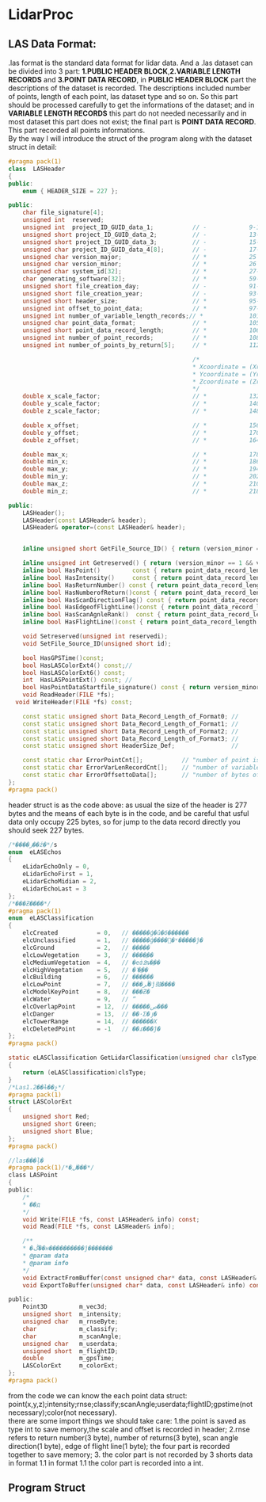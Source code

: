 # LidarProc
## LAS Data Format:
.las format is the standard data format for lidar data. And a .las dataset can be divided into 3 part: **1.PUBLIC HEADER BLOCK**,**2.VARIABLE LENGTH RECORDS** and **3.POINT DATA RECORD**, in **PUBLIC HEADER BLOCK** part the descriptions of the dataset is recorded. The descriptions included number of points, length of each point, las dataset type and so on. So this part should be processed carefully to get the informations of the dataset; and in **VARIABLE LENGTH RECORDS** this part do not needed necessarily and in most dataset this part does not exist; the final part is **POINT DATA RECORD**. This part recorded all points informations.  
By the way I will introduce the struct of the program along with the dataset struct in detail:

```c++
#pragma pack(1)
class  LASHeader
{
public:
	enum { HEADER_SIZE = 227 };

public:												
	char file_signature[4];		
	unsigned int  reserved;						
	unsigned int  project_ID_GUID_data_1;			// -			9-12
	unsigned short project_ID_GUID_data_2;			// -		    13-14
	unsigned short project_ID_GUID_data_3;			// -		    15-16
	unsigned char project_ID_GUID_data_4[8];		// -		    17-24
	unsigned char version_major;					// *			25
	unsigned char version_minor;					// *			26
	unsigned char system_id[32];					// *			27-58
	char generating_software[32];					// *			59-90
	unsigned short file_creation_day;				// -			91-92
	unsigned short file_creation_year;				// -			93-94
	unsigned short header_size;						// *			95-96
	unsigned int offset_to_point_data;				// *			97-100
	unsigned int number_of_variable_length_records;// *				101-104
	unsigned char point_data_format;				// *			105
	unsigned short point_data_record_length;		// *			106-107
	unsigned int number_of_point_records;			// *			108-111
	unsigned int number_of_points_by_return[5];	    // *			112-131

													/*
													* Xcoordinate = (Xrecord * x_scale_factor) + x_offset
													* Ycoordinate = (Yrecord * y_scale_factor) + y_offset
													* Zcoordinate = (Zrecord * z_scale_factor) + z_offset
													*/
	double x_scale_factor;							// *			132-139
	double y_scale_factor;							// *			140-147
	double z_scale_factor;							// *			148-155

	double x_offset;								// *			156-163
	double y_offset;								// *			170-177
	double z_offset;								// *			164-169

	double max_x;									// *			178-195
	double min_x;									// *			186-193
	double max_y;									// *			194-201
	double min_y;									// *			202-209
	double max_z;									// *			210-217
	double min_z;									// *			218-225

public:
	LASHeader();
	LASHeader(const LASHeader& header);
	LASHeader& operator=(const LASHeader& header);


	inline unsigned short GetFile_Source_ID() { return (version_minor == 1 && version_minor == 1) ? reserved >> 16 : 0; }

	inline unsigned int Getreserved() { return (version_minor == 1 && version_minor == 1) ? reserved &= 0x0000FFFF : reserved; }
	inline bool HasPoint()		   const { return point_data_record_length >= 12 ? true : false; }
	inline bool HasIntensity()	   const { return point_data_record_length >= 14 ? true : false; }
	inline bool HasReturnNumber() const { return point_data_record_length >= 15 ? true : false; }
	inline bool HasNumberofReturn()const { return point_data_record_length >= 15 ? true : false; }
	inline bool HasScanDirectionFlag() const { return point_data_record_length >= 15 ? true : false; }
	inline bool HasEdgeofFlightLine()const { return point_data_record_length >= 15 ? true : false; }
	inline bool HasScanAgnleRank()	const { return point_data_record_length >= 17 ? true : false; }
	inline bool HasFlightLine()const { return point_data_record_length >= 17 ? true : false; }

	void Setreserved(unsigned int reservedi);
	void SetFile_Source_ID(unsigned short id);

	bool HasGPSTime()const;
	bool HasLASColorExt4() const;//
	bool HasLASColorExt6() const;
	int  HasLASPointExt() const; //
	bool HasPointDataStartfile_signature() const { return version_minor == 0 && version_minor == 1; }
	void ReadHeader(FILE *fs);
  void WriteHeader(FILE *fs) const;

	const static unsigned short Data_Record_Length_of_Format0; //
	const static unsigned short Data_Record_Length_of_Format1; //
	const static unsigned short Data_Record_Length_of_Format2; //
	const static unsigned short Data_Record_Length_of_Format3; //
	const static unsigned short HeaderSize_Def;				   //

	const static char ErrorPointCnt[];			 // "number of point is more than LasFileHead.Number_of_point_records";
	const static char ErrorVarLenRecordCnt[];	 // "number of variable Length Record is more than LasFileHead.Number_of_variable_length_records";
	const static char ErrorOffsettoData[];		 // "number of bytes of Variable Length Record is more than LasFileHead.Offset_to_data";
};
#pragma pack()

```

header struct is as the code above:
as usual the size of the header is 277 bytes and the means of each byte is in the code, and be careful that usful data only occupy 225 bytes, so for jump to the data record directly you should seek 227 bytes.   

```C
/*����ز��ź�*/s
enum  eLASEchos
{
	eLidarEchoOnly = 0,
	eLidarEchoFirst = 1,
	eLidarEchoMidian = 2,
	eLidarEchoLast = 3
};
/*���Ƶ����*/
#pragma pack(1)
enum  eLASClassification
{
	elcCreated			 = 0,	// �����ģ�û�б������
	elcUnclassified		 = 1,	// �����ģ����޷�ʶ�����ĵ�
	elcGround			 = 2,	// �����
	elcLowVegetation	 = 3,	// ����ֲ��
	elcMediumVegetation  = 4,	// �еȸ߶ȵ�ֲ��
	elcHighVegetation	 = 5,	// �ߵ�ֲ��
	elcBuilding			 = 6,	// ������
	elcLowPoint			 = 7,	// ���ڵر�ĵ㣨����
	elcModelKeyPoint	 = 8,	// ���Ƶ�
	elcWater			 = 9,	// ˮ
	elcOverlapPoint		 = 12,	// �����ص���
	elcDanger			 = 13,	// ��·Σ�յ�
	elcTowerRange		 = 14,	// ������Χ
	elcDeletedPoint		 = -1	// ��ɾ���ĵ�
};
#pragma pack()

static eLASClassification GetLidarClassification(unsigned char clsType)
{
	return (eLASClassification)clsType;
}
/*Las1.2��ɫ��չ*/
#pragma pack(1)
struct LASColorExt
{
	unsigned short Red;
	unsigned short Green;
	unsigned short Blue;
};
#pragma pack()

//las���ļ�
#pragma pack(1)/*�ֽڶ���*/
class LASPoint
{
public:
	/*
	* ��д
	*/
	void Write(FILE *fs, const LASHeader& info) const;
	void Read(FILE *fs, const LASHeader& info);

	/**
	* �ڴ��н����������ĵ�������
	* @param data
	* @param info
	*/
	void ExtractFromBuffer(const unsigned char* data, const LASHeader& info);
	void ExportToBuffer(unsigned char* data, const LASHeader& info) const;

public:
	Point3D			m_vec3d;
	unsigned short  m_intensity;
	unsigned char   m_rnseByte;
	char			m_classify;
	char			m_scanAngle;
	unsigned char	m_userdata;
	unsigned short  m_flightID;
	double			m_gpsTime;
	LASColorExt		m_colorExt;
};
#pragma pack()
```
from the code we can know the each point data struct:  
point(x,y,z);intensity;rnse;classify;scanAngle;userdata;flightID;gpstime(not necessary);color(not necessary).  
there are some import things we should take care: 1.the point is saved as type int to save memory,the scale and offset is recorded in header; 2.rnse refers to return number(3 byte), number of returns(3 byte), scan angle direction(1 byte), edge of flight line(1 byte); the four part is recorded together to save memory; 3. the color part is not recorded by 3 shorts data in format 1.1 in format 1.1 the color part is recorded into a int.

## Program Struct
